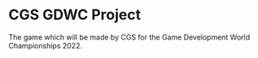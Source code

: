 # CGS GDWC Project
 The game which will be made by CGS for the Game Development World Championships 2022.
